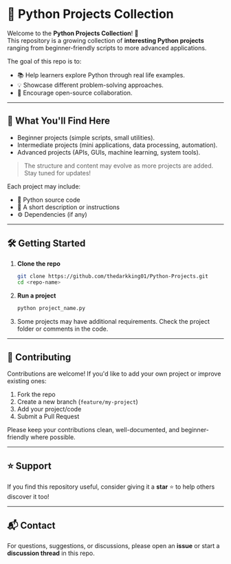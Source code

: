 # 🐍 Python Projects Collection

Welcome to the **Python Projects Collection**! 🎉  
This repository is a growing collection of **interesting Python projects** ranging from beginner-friendly scripts to more advanced applications.  

The goal of this repo is to:  
- 📚 Help learners explore Python through real life examples.  
- 💡 Showcase different problem-solving approaches.  
- 🤝 Encourage open-source collaboration.  

---

## 🚀 What You'll Find Here
- Beginner projects (simple scripts, small utilities).  
- Intermediate projects (mini applications, data processing, automation).  
- Advanced projects (APIs, GUIs, machine learning, system tools).  

> The structure and content may evolve as more projects are added. Stay tuned for updates!  

Each project may include:  
- 📄 Python source code  
- 📝 A short description or instructions  
- ⚙️ Dependencies (if any)  

---

## 🛠️ Getting Started

1. **Clone the repo**
   ```bash
   git clone https://github.com/thedarkking01/Python-Projects.git
   cd <repo-name>
   ```

2. **Run a project**
   ```bash
   python project_name.py
   ```

3. Some projects may have additional requirements. Check the project folder or comments in the code.

---

## 🤝 Contributing

Contributions are welcome!
If you'd like to add your own project or improve existing ones:

1. Fork the repo
2. Create a new branch (`feature/my-project`)
3. Add your project/code
4. Submit a Pull Request

Please keep your contributions clean, well-documented, and beginner-friendly where possible.

---

## ⭐ Support

If you find this repository useful, consider giving it a **star** ⭐ to help others discover it too!

---

## 📬 Contact

For questions, suggestions, or discussions, please open an **issue** or start a **discussion thread** in this repo.
